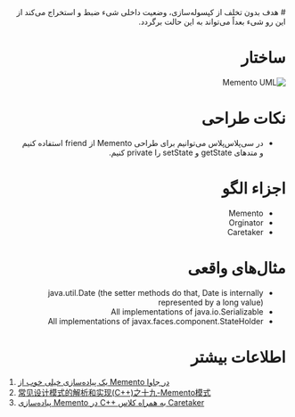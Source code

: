 <div dir="rtl">
# هدف
بدون تخلف از کپسوله‌سازی، وضعیت داخلی شیء ضبط و استخراج می‌کند از این رو شیء بعداً می‌تواند به این حالت برگردد.

# ساختار
![Memento UML](http://i.imgur.com/xWJbL62.png)

# نکات طراحی 
- در سی‌پلاس‌پلاس می‌توانیم برای طراحی Memento از friend استفاده کنیم و متدهای getState و setState را private کنیم.

# اجزاء الگو
- Memento 
- Orginator
- Caretaker

# مثال‌های واقعی
- java.util.Date (the setter methods do that, Date is internally represented by a long value)
- All implementations of java.io.Serializable
- All implementations of javax.faces.component.StateHolder

# اطلاعات بیشتر
<div dir="ltr">

1. [یک پیاده‌سازی خیلی خوب از Memento در جاوا](http://sourcemaking.com/design_patterns/memento/java/1)
2. [常见设计模式的解析和实现(C++)之十九-Memento模式](http://www.cppblog.com/converse/archive/2006/08/09/11063.html)
2. [پیاده‌سازی Memento در C++ به همراه کلاس Caretaker](http://d.hatena.ne.jp/teramonagi/20110427/1303905634)

